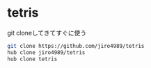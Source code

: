 # tetris

git cloneしてきてすぐに使う

```bash
git clone https://github.com/jiro4989/tetris
hub clone jiro4989/tetris
hub clone tetris
```
